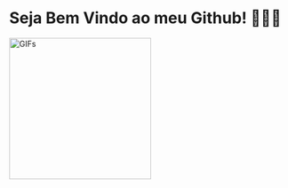 # Seja Bem Vindo ao meu Github! 🧑🏽‍💻


<img alt="GIFs" src="https://media4.giphy.com/media/v1.Y2lkPTc5MGI3NjExbGZmbGdvM2t5cW9jbjNsaTFsMG05NnNmaXR3ZTQxODZzZ3N5dWhkMSZlcD12MV9pbnRlcm5hbF9naWZfYnlfaWQmY3Q9Zw/SWoSkN6DxTszqIKEqv/giphy.gif" height="255" style="max-width: 100%; display: inline-block;" data-target="animated-image.originalImage">



